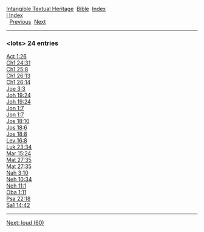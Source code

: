 [Intangible Textual Heritage](../../index)  [Bible](../index) 
[Index](index)   
[l Index](_l_)  
  [Previous](c06929)  [Next](c06931) 

------------------------------------------------------------------------

### &lt;lots&gt; 24 entries

[Act 1:26](../kjv/act001.htm#026)  
[Ch1 24:31](../kjv/ch1024.htm#031)  
[Ch1 25:8](../kjv/ch1025.htm#008)  
[Ch1 26:13](../kjv/ch1026.htm#013)  
[Ch1 26:14](../kjv/ch1026.htm#014)  
[Joe 3:3](../kjv/joe003.htm#003)  
[Joh 19:24](../kjv/joh019.htm#024)  
[Joh 19:24](../kjv/joh019.htm#024)  
[Jon 1:7](../kjv/jon001.htm#007)  
[Jon 1:7](../kjv/jon001.htm#007)  
[Jos 18:10](../kjv/jos018.htm#010)  
[Jos 18:6](../kjv/jos018.htm#006)  
[Jos 18:8](../kjv/jos018.htm#008)  
[Lev 16:8](../kjv/lev016.htm#008)  
[Luk 23:34](../kjv/luk023.htm#034)  
[Mar 15:24](../kjv/mar015.htm#024)  
[Mat 27:35](../kjv/mat027.htm#035)  
[Mat 27:35](../kjv/mat027.htm#035)  
[Nah 3:10](../kjv/nah003.htm#010)  
[Neh 10:34](../kjv/neh010.htm#034)  
[Neh 11:1](../kjv/neh011.htm#001)  
[Oba 1:11](../kjv/oba001.htm#011)  
[Psa 22:18](../kjv/psa022.htm#018)  
[Sa1 14:42](../kjv/sa1014.htm#042)  

------------------------------------------------------------------------

[Next: loud (60)](c06931)
